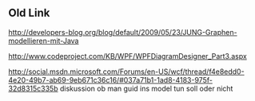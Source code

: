 ﻿

## Old Link
http://developers-blog.org/blog/default/2009/05/23/JUNG-Graphen-modellieren-mit-Java 

http://www.codeproject.com/KB/WPF/WPFDiagramDesigner_Part3.aspx


http://social.msdn.microsoft.com/Forums/en-US/wcf/thread/f4e8edd0-4e20-49b7-ab69-9eb671c36c16/#037a71b1-1ad8-4183-975f-32d8315c335b
diskussion ob man guid ins model tun soll oder nicht

